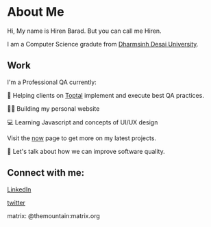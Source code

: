 # About Me

Hi, My name is Hiren Barad. But you can call me Hiren.

I am a Computer Science gradute from [Dharmsinh Desai University](https://www.ddu.ac.in/).


## Work 

I'm a Professional QA currently:

👔 Helping clients on [Toptal](https://www.toptal.com) implement and execute best QA practices. 

👷‍♂️ Building my personal website

💻 Learning Javascript and concepts of UI/UX design 

Visit the [now](/now) page to get more on my latest projects.



💬 Let's talk about how we can improve software quality.

## Connect with me:

[LinkedIn](https://www.linkedin.com/in/baradhiren)

[twitter](https://www.twitter.com/baradhiren007)

matrix: @themountain:matrix.org